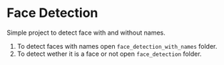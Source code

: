 # Face Detection
Simple project to detect face with and without names.
1. To detect faces with names open ```face_detection_with_names``` folder.
2. To detect wether it is a face or not open ```face_detection``` folder.